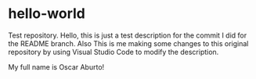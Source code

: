 # hello-world
Test repository.
Hello, this is just a test description for the commit I did for the README branch.
Also This is me making some changes to this original repository by using Visual Studio Code to modify the description.

My full name is Oscar Aburto!
